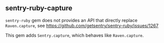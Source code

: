 sentry-ruby-capture
-------------------

`sentry-ruby` gem does not provides an API that directly replace `Raven.capture`,
see https://github.com/getsentry/sentry-ruby/issues/1267

This gem adds `Sentry.capture`, which behaves like `Raven.capture`.
